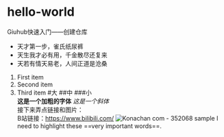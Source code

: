 # hello-world
Giuhub快速入门——创建仓库
- 天才第一步，雀氏纸尿裤
- 天生我才必有用，千金散尽还复来
- 天若有情天易老，人间正道是沧桑
1. First item
2. Second item
3. Third item
#大
##中
###小  
**这是一个加粗的字体**
*这是一个斜体*  
接下来弄点链接和图片：  
B站链接：https://www.bilibili.com/
![Konachan com - 352068 sample](https://github.com/Quickke/hello-world/assets/121592919/664ceb84-dac0-4577-9e99-8a872ca8bcf0)
I need to highlight these ==very important words==.
